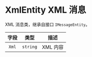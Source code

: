 # XmlEntity XML 消息

XML 消息类，继承自接口 `IMessageEntity`。

| 字段  |   类型   |   描述   |
| :---: | :------: | :------: |
| `Xml` | `string` | XML 内容 |
